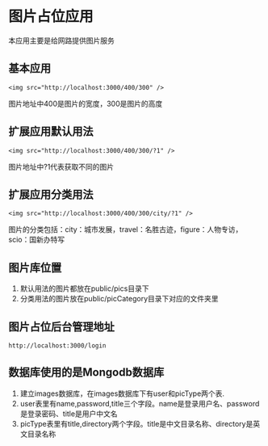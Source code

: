 # 图片占位应用

本应用主要是给网路提供图片服务

## 基本应用

    <img src="http://localhost:3000/400/300" />

图片地址中400是图片的宽度，300是图片的高度

## 扩展应用默认用法

    <img src="http://localhost:3000/400/300/?1" />

图片地址中?1代表获取不同的图片

## 扩展应用分类用法

    <img src="http://localhost:3000/400/300/city/?1" />

图片的分类包括：city：城市发展，travel：名胜古迹，figure：人物专访，scio：国新办特写

## 图片库位置

1. 默认用法的图片都放在public/pics目录下
2. 分类用法的图片放在public/picCategory目录下对应的文件夹里

## 图片占位后台管理地址

    http://localhost:3000/login

## 数据库使用的是Mongodb数据库

1. 建立images数据库，在images数据库下有user和picType两个表.
2. user表里有name,password,title三个字段。name是登录用户名、password是登录密码、title是用户中文名
3. picType表里有title,directory两个字段。title是中文目录名称、directory是英文目录名称


